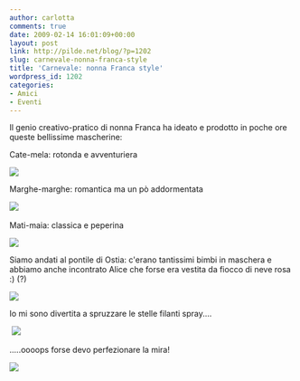```yaml
---
author: carlotta
comments: true
date: 2009-02-14 16:01:09+00:00
layout: post
link: http://pilde.net/blog/?p=1202
slug: carnevale-nonna-franca-style
title: 'Carnevale: nonna Franca style'
wordpress_id: 1202
categories:
- Amici
- Eventi
---
```


[](http://None)[](http://None)Il genio creativo-pratico di nonna Franca ha ideato e prodotto in poche ore queste bellissime mascherine:

Cate-mela: rotonda e avventuriera

![](http://pilde.net/blog/wp-content/uploads/2009/02/mela.jpg)

Marghe-marghe: romantica ma un pò addormentata

[![](http://pilde.net/blog/wp-content/uploads/2009/02/fiore3.jpg)](http://None) 

Mati-maia: classica e peperina

![](http://pilde.net/blog/wp-content/uploads/2009/02/ape.jpg)

Siamo andati al pontile di Ostia: c'erano tantissimi bimbi in maschera e abbiamo anche incontrato Alice che forse era vestita da fiocco di neve rosa :) (?)

[![](http://pilde.net/blog/wp-content/uploads/2009/02/alice.jpg)](http://None)[](http://None)[](http://None)

Io mi sono divertita a spruzzare le stelle filanti spray....

 [![](http://pilde.net/blog/wp-content/uploads/2009/02/spray.jpg)](http://None)

.....oooops forse devo perfezionare la mira!

![](http://pilde.net/blog/wp-content/uploads/2009/02/spray2.jpg)
